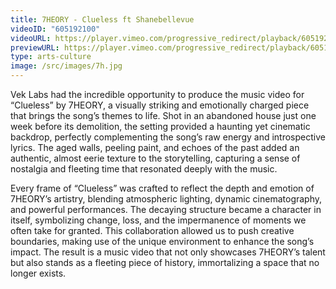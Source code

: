 ```yaml
---
title: 7HEORY - Clueless ft Shanebellevue
videoID: "605192100"
videoURL: https://player.vimeo.com/progressive_redirect/playback/605192100/rendition/1080p/file.mp4?loc=external&signature=132863d0d0d9771bd8826f7b62ccdba6f1876a9f44ec21135b3fa354f3eb6575&user_id=222329173
previewURL: https://player.vimeo.com/progressive_redirect/playback/605192100/rendition/540p/file.mp4?loc=external&signature=389675327a177ec06b40cabdf78d2d8642c449da074ec90b2e6aca8443842327&user_id=222329173
type: arts-culture
image: /src/images/7h.jpg
---
```

Vek Labs had the incredible opportunity to produce the music video for “Clueless” by 7HEORY, a visually striking and emotionally charged piece that brings the song’s themes to life. Shot in an abandoned house just one week before its demolition, the setting provided a haunting yet cinematic backdrop, perfectly complementing the song’s raw energy and introspective lyrics. The aged walls, peeling paint, and echoes of the past added an authentic, almost eerie texture to the storytelling, capturing a sense of nostalgia and fleeting time that resonated deeply with the music.

Every frame of “Clueless” was crafted to reflect the depth and emotion of 7HEORY’s artistry, blending atmospheric lighting, dynamic cinematography, and powerful performances. The decaying structure became a character in itself, symbolizing change, loss, and the impermanence of moments we often take for granted. This collaboration allowed us to push creative boundaries, making use of the unique environment to enhance the song’s impact. The result is a music video that not only showcases 7HEORY’s talent but also stands as a fleeting piece of history, immortalizing a space that no longer exists.
